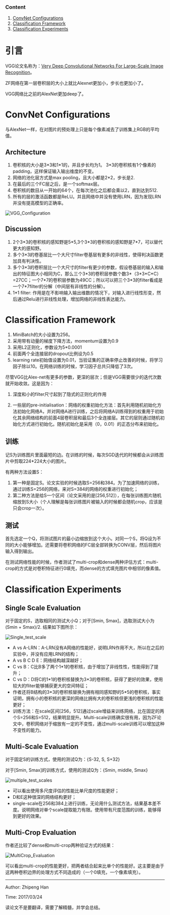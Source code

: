 ### Content
1. [ConvNet Configurations](#convnet-configurations)
2. [Classification Framework](#classification-framework)
3. [Classification Experiments](#classification-experiments)

# 引言

VGG论文名称为：[Very Deep Convolutional Networks For Large-Scale Image Recognition](https://arxiv.org/pdf/1409.1556.pdf)。

ZF网络在第一层卷积层的大小上就比Alexnet更加小，步长也更加小了。

VGG网络比之前的AlexNet更加deep了。

# ConvNet Configurations

与AlexNet一样，在对图片的预处理上只是每个像素减去了训练集上RGB的平均值。

## Architecture
1. 卷积核的大小是3\*3和1\*1的，并且步长均为1。 3\*3的卷积核有1个像素的padding，这样保证输入输出维度的不变。
2. 网络的池化层方式是max pooling，且大小都是2\*2，步长是2.
3. 在最后的三个FC层之后，是一个softmax层。
4. 卷积核的数目从一开始的64个，在每次池化之后都会乘以2，直到达到512.
5. 所有的层的激活函数都是ReLU。并且网络中并没有使用LRN，因为发现LRN并没有提高模型的正确率。

![VGG_Configuration](https://github.com/OneDirection9/Essay/blob/master/MarkdownImages/VGG_Configuration.png?raw=true)

## Discussion

1. 2个3\*3的卷积核的感知野是5\*5,3个3\*3的卷积核的感知野是7\*7，可以替代更大的感知野。
2. 多个3\*3的卷基层比一个大尺寸filter卷基层有更多的非线性，使得判决函数更加具有判决性。
3. 多个3\*3的卷积层比一个大尺寸的filter有更少的参数，假设卷基层的输入和输出的特征图大小相同为C，那么三个3\*3的卷积层参数个数3\*（3\*3\*C\*C）=27CC；一个7\*7的卷积层参数为49CC；所以可以把三个3\*3的filter看成是一个7\*7filter的分解（中间层有非线性的分解）。
4. 1*1 filter: 作用是在不影响输入输出维数的情况下，对输入进行线性形变，然后通过Relu进行非线性处理，增加网络的非线性表达能力。

# Classification Framework

1. MiniBatch的大小设置为256。
2. 采用带有动量的梯度下降方法，momentum设置为0.9
3. 采用L2正则化，参数设为5*0.0001
4. 前面两个全连接层的dropout比例设为0.5
5. learning rate初始值设置为0.01，当验证集的正确率停止改善的时候，将学习因子除以10。在网络训练的时候，学习因子总共只降低了3次。

尽管VGG比Alex-net有更多的参数，更深的层次；但是VGG需要很少的迭代次数就开始收敛。这是因为：

1. 深度和小的filter尺寸起到了隐式的正则化的作用

2. 一些层的pre-initialisation：网络的权重初始化方法：首先利用随机初始化方法初始化网络A，并对网络A进行训练，之后将网络A训练得到的权重用于初始化其余网络结构的前面4层卷积层和最后3个全连接层。其它的层则通过随机初始化方式进行初始化。随机初始化是采用（0，0.01）的正态分布来初始化。

## 训练

记S为训练图片里面最短的边。在训练的时候，每次SGD迭代的时候都会从训练图片中剪取224\*224大小的图片。

有两种方法设置S：
1. 第一种是固定S。论文实验的时候选取S=256和384。为了加速网络的训练，通过训练S=256的网络，来对S=384的网络的权重进行初始化；
2. 第二种方法是给S一个区间（论文采用的是[256,512]），在每张训练图片随机缩放到S大小（个人理解是每张训练图片被输入的时候都会随机crop，应该是只会crop一次）。

## 测试

首先选定一个Q，将测试图片的最小边缩放到这个大小。对同一个S，将Q设为不同的大小能够增加。还需要将卷积网络的FC层全部转换为CONV层，然后将图片输入得到输出。

在测试网络性能的时候，作者测试了multi-crop和dense两种评估方式：multi-crop的方式是对卷积特征进行0填充，而dense的方式填充图片中相邻的像素值。

# Classification Experiments

## Single Scale Evaluation

对于固定的S，选取相同的测试大小Q；对于[Smin, Smax]，选取测试大小为(Smin + Smax)/2. 结果如下图所示：

![Single_test_scale](https://github.com/OneDirection9/Essay/blob/master/MarkdownImages/VGG_Single_Scale_Evaluation.png?raw=true)

- A vs A-LRN：A-LRN没有A网络的性能好，说明LRN作用不大，所以在之后的实验中，并没有应用LRN的结构；
- A vs B C D E：网络结构越深越好；
- C vs B：C比B多了两个1\*1的卷积核，由于增加了非线性性，性能得到了提升；
- C vs D：D将C的1\*1的卷积核替换为3\*3的卷积核，获得了更好的效果，使用较大的fliter能够捕获更大的空间特征；
- 作者还将B结构的3\*3的卷积核替换为拥有相同感知野的5\*5的卷积核，事实证明，拥有小的卷积核的更深的网络比拥有大的卷积核但更浅的卷积核的性能更好；
- 训练方法：在scale区间[256，512]通过scale增益来训练网络，比在固定的两个S=256和S=512，结果明显提升。Multi-scale训练确实很有用，因为ZF论文中，卷积网络对于缩放有一定的不变性，通过multi-scale训练可以增加这种不变性的能力。

## Multi-Scale Evaluation

对于固定S的训练方式，使用的测试Q为：{S-32, S, S+32}

对于[Smin, Smax]的训练方式，使用的测试Q为：{Smin, middle, Smax}

![multiple_test_scales](https://github.com/OneDirection9/Essay/blob/master/MarkdownImages/VGG_Multiple_Scale_Evaluation.png?raw=true)

- 可以看出使用多尺度评估的性能比单尺度的性能更好；
- D和E这种很深的网络结构更好；
- single-scale在256和384上进行训练，无论用什么测试方法，结果基本差不度。说明网络对单个scale提取能力有限。使用带有尺度范围的训练，能够得到更好的效果。

## Multi-Crop Evaluation

作者还比较了dense和multi-crop两种验证方式的结果：

![MultiCrop_Evaluation](https://github.com/OneDirection9/Essay/blob/master/MarkdownImages/VGG_MultiCrop_Evaluation.png?raw=true)

可以看出multi-crop的性能更好，把两者结合起来比单个的性能好。这主要是由于这两种卷积边界的处理方式不同造成的（一个0填充，一个像素填充）。

***

Author: Zhipeng Han

Time: 2017/03/24

读论文不是要翻译，需要了解精髓，并学会总结。
